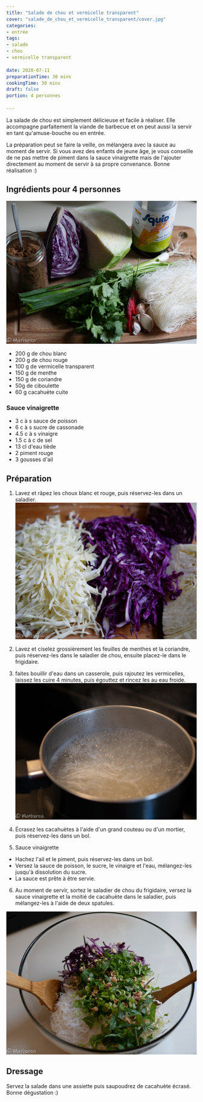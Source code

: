 ```yaml
---
title: "Salade de chou et vermicelle transparent"
cover: "salade_de_chou_et_vermicelle_transparent/cover.jpg"
categories:
- entrée
tags:
- salade
- chou
- vermicelle transparent

date: 2020-07-11
preparationTime: 30 mins
cookingTime: 30 mins
draft: false
portion: 4 personnes

---
```


La salade de chou est simplement délicieuse et facile à réaliser. 
Elle accompagne parfaitement la viande de barbecue et on peut aussi la servir en tant qu'amuse-bouche ou en entrée. 
<!--more--> 
La préparation peut se faire la veille, on mélangera avec la sauce au moment de servir. Si vous avez des enfants de jeune âge, je vous conseille de ne pas mettre de piment dans la sauce vinaigrette mais de l'ajouter directement au moment de servir à sa propre convenance. Bonne réalisation :)

## Ingrédients pour 4 personnes


![ingredient](01.jpg)

- 200 g de chou blanc
- 200 g de chou rouge
- 100 g de vermicelle transparent
- 150 g de menthe
- 150 g de coriandre
- 50g de ciboulette 
- 60 g cacahuète cuite

### Sauce vinaigrette

- 3 c à s sauce de poisson
- 6 c à s sucre de cassonade
- 4.5 c à s vinaigre
- 1.5 c à c de sel
- 13 cl d'eau tiède
- 2 piment rouge
- 3 gousses d'ail


## Préparation ##

1. Lavez et râpez les choux blanc et rouge, puis réservez-les dans un saladier.
![decoupe](02.jpg)

2. Lavez et ciselez grossièrement les feuilles de menthes et la coriandre, puis réservez-les dans le saladier de chou, ensuite placez-le dans le frigidaire.

3. faites bouillir d'eau dans un casserole, puis rajoutez les vermicelles, laissez les cuire 4 minutes, puis égouttez et rincez les au eau froide.   
![decoupe](03.jpg)
4. Écrasez les cacahuètes à l'aide d'un grand couteau ou d'un mortier, puis réservez-les dans un bol.

5. Sauce vinaigrette 
- Hachez l'ail et le piment, puis réservez-les dans un bol. 
- Versez la sauce de poisson, le sucre, le vinaigre et l'eau, mélangez-les jusqu'à dissolution du sucre. 
- La sauce est prête à être servie.

6. Au moment de servir, sortez le saladier de chou du frigidaire, versez la sauce vinaigrette et la moitié de cacahuète dans le saladier, puis mélangez-les à l'aide de deux spatules.

![resultat](04.jpg)

## Dressage ##

Servez la salade dans une assiette puis saupoudrez de cacahuète écrasé.
Bonne dégustation :)

